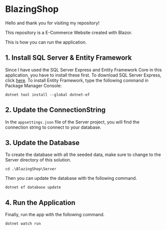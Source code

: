 # BlazingShop

Hello and thank you for visiting my repository!

This repository is a E-Commerce Website created with Blazor.

This is how you can run the application.

## 1. Install SQL Server & Entity Framework

Since I have used the SQL Server Express and Entity Framework Core in this application, you have to install these first.
To download SQL Server Express, click [here](https://www.microsoft.com/en-us/sql-server/sql-server-downloads).
To install Entity Framework, type the following command in Package Manager Console:

`dotnet tool install --global dotnet-ef`

## 2. Update the ConnectionString

In the `appsettings.json` file of the Server project, you will find the connection string to connect to your database.

## 3. Update the Database

To create the database with all the seeded data, make sure to change to the Server directory of this solution.

`cd .\BlazingShop\Server`

Then you can update the database with the following command.

`dotnet ef database update`

## 4. Run the Application

Finally, run the app with the following command.

`dotnet watch run`
